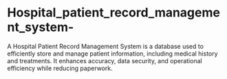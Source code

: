 # Hospital_patient_record_management_system-
A Hospital Patient Record Management System is a database used to efficiently store and manage patient information, including medical history and treatments. It enhances accuracy, data security, and operational efficiency while reducing paperwork.
